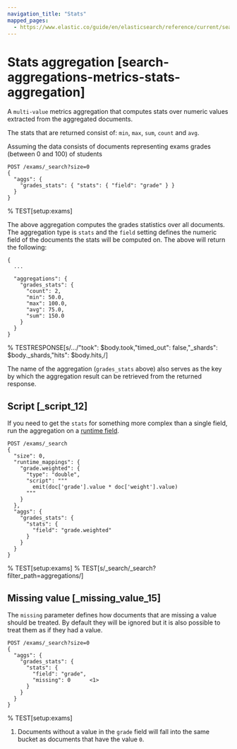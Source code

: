 ```yaml
---
navigation_title: "Stats"
mapped_pages:
  - https://www.elastic.co/guide/en/elasticsearch/reference/current/search-aggregations-metrics-stats-aggregation.html
---
```


# Stats aggregation [search-aggregations-metrics-stats-aggregation]


A `multi-value` metrics aggregation that computes stats over numeric values extracted from the aggregated documents.

The stats that are returned consist of: `min`, `max`, `sum`, `count` and `avg`.

Assuming the data consists of documents representing exams grades (between 0 and 100) of students

```console
POST /exams/_search?size=0
{
  "aggs": {
    "grades_stats": { "stats": { "field": "grade" } }
  }
}
```
% TEST[setup:exams]

The above aggregation computes the grades statistics over all documents. The aggregation type is `stats` and the `field` setting defines the numeric field of the documents the stats will be computed on. The above will return the following:

```console-result
{
  ...

  "aggregations": {
    "grades_stats": {
      "count": 2,
      "min": 50.0,
      "max": 100.0,
      "avg": 75.0,
      "sum": 150.0
    }
  }
}
```
% TESTRESPONSE[s/\.\.\./"took": $body.took,"timed_out": false,"_shards": $body._shards,"hits": $body.hits,/]

The name of the aggregation (`grades_stats` above) also serves as the key by which the aggregation result can be retrieved from the returned response.

## Script [_script_12]

If you need to get the `stats` for something more complex than a single field, run the aggregation on a [runtime field](docs-content://manage-data/data-store/mapping/runtime-fields.md).

```console
POST /exams/_search
{
  "size": 0,
  "runtime_mappings": {
    "grade.weighted": {
      "type": "double",
      "script": """
        emit(doc['grade'].value * doc['weight'].value)
      """
    }
  },
  "aggs": {
    "grades_stats": {
      "stats": {
        "field": "grade.weighted"
      }
    }
  }
}
```
% TEST[setup:exams]
% TEST[s/_search/_search?filter_path=aggregations/]


## Missing value [_missing_value_15]

The `missing` parameter defines how documents that are missing a value should be treated. By default they will be ignored but it is also possible to treat them as if they had a value.

```console
POST /exams/_search?size=0
{
  "aggs": {
    "grades_stats": {
      "stats": {
        "field": "grade",
        "missing": 0      <1>
      }
    }
  }
}
```
% TEST[setup:exams]

1. Documents without a value in the `grade` field will fall into the same bucket as documents that have the value `0`.




